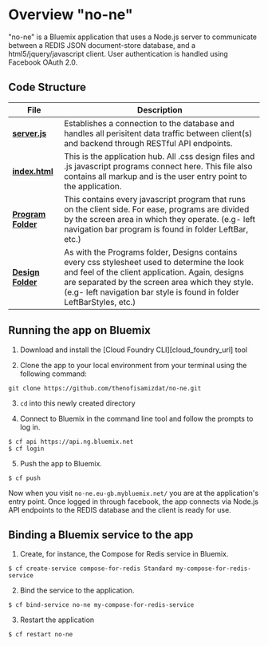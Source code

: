 # Overview "no-ne"

"no-ne" is a Bluemix application that uses a Node.js server to communicate between a REDIS JSON document-store database, and a html5/jquery/javascript client. 
User authentication is handled using Facebook OAuth 2.0.

## Code Structure

| File | Description |
| ---- | ----------- |
|[**server.js**](server.js)|Establishes a connection to the database and handles all perisitent data traffic between client(s) and backend through RESTful API endpoints. |
|[**index.html**](public/index.html)|This is the application hub. All .css design files and .js javascript programs connect here. This file also contains all markup and is the user entry point to the application.|
|[**Program Folder**](public/Programs/)|This contains every javascript program that runs on the client side. For ease, programs are divided by the screen area in which they operate. (e.g- left navigation bar program is found in folder LeftBar, etc.)|
|[**Design Folder**](public/Designs/)|As with the Programs folder, Designs contains every css stylesheet used to determine the look and feel of the client application. Again, designs are separated by the screen area which they style. (e.g- left navigation bar style is found in folder LeftBarStyles, etc.)|



## Running the app on Bluemix

1. Download and install the [Cloud Foundry CLI][cloud_foundry_url] tool

2. Clone the app to your local environment from your terminal using the following command:

  ```
  git clone https://github.com/thenofisamizdat/no-ne.git
  ```

3. `cd` into this newly created directory

4. Connect to Bluemix in the command line tool and follow the prompts to log in.

  ```
  $ cf api https://api.ng.bluemix.net
  $ cf login
  ```
  
5. Push the app to Bluemix.

  ```
  $ cf push
  ```

Now when you visit `no-ne.eu-gb.mybluemix.net/` you are at the application's entry point. Once logged in through facebook, the app connects via Node.js API endpoints to the REDIS database and the client is ready for use.


## Binding a Bluemix service to the app

1. Create, for instance, the Compose for Redis service in Bluemix.

  ```
  $ cf create-service compose-for-redis Standard my-compose-for-redis-service
  ```

2. Bind the service to the application.

  ```
  $ cf bind-service no-ne my-compose-for-redis-service
  ```
  
3. Restart the application

  ```
  $ cf restart no-ne
  ```
  